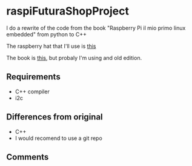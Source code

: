 # raspiFuturaShopProject
I do a rewrite of the code from the book "Raspberry Pi il mio primo linux embedded" from python to C++

The raspberry hat that I'll use is [this](https://www.futurashop.it/shield-raspberry-io-7100-ft1060m)

The book is [this](https://www.futurashop.it/libro-raspberry-pi-il-mio-primo-linux-embedded-8330-raspbook1), but probaly I'm using and old edition.

## Requirements

- C++ compiler
- i2c

## Differences from original

- C++
- I would recomend to use a git repo

## Comments
